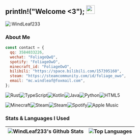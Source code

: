 ## println!("Welcome <3"); <img src="https://user-images.githubusercontent.com/5679180/79618120-0daffb80-80be-11ea-819e-d2b0fa904d07.gif" width="27">

![:WindLeaf233](https://count.getloli.com/get/@WindLeaf233?theme=rule34)

### About Me

```javascript
const contact = {
  qq: 3584033226,
  wechat: "FoliageQwQ",
  spotify: "FoliageOwO",
  minecraft_id: "FoliageOwO",
  bilibili: "https://space.bilibili.com/157395160",
  steam: "https://steamcommunity.com/id/foliage_owo",
  email: "mc.windleaf@foxmail.com",
};
```

<img alt="Rust" src="https://img.shields.io/badge/Rust-E33B26?style=for-the-badge&logo=rust&logoColor=white" /><img alt="TypeScript" src="https://img.shields.io/badge/TypeScript-3178C6?style=for-the-badge&logo=typescript&logoColor=white" /><img alt="Kotlin" src="https://img.shields.io/badge/Kotlin-7F52FF?&style=for-the-badge&logo=kotlin&logoColor=white" /><img alt="Java" src="https://img.shields.io/badge/Java-437291?style=for-the-badge&logo=openjdk&logoColor=white" /><img alt="Python" src="https://img.shields.io/badge/Python-3776AB?style=for-the-badge&logo=python&logoColor=white" /><img alt="HTML5" src="https://img.shields.io/badge/HTML5-E34F26?style=for-the-badge&logo=html5&logoColor=white" />

<img alt="Minecraft" src="https://img.shields.io/badge/Minecraft-green?style=for-the-badge&logo=minecraft&logoColor=white" /><img alt="Steam" src="https://img.shields.io/badge/Steam-blue?style=for-the-badge&logo=steam&logoColor=white" /><img alt="Steam" src="https://img.shields.io/badge/Epic%20Games-black?style=for-the-badge&logo=epicgames&logoColor=white" /><img alt="Spotify" src="https://img.shields.io/badge/Spotify-1DB954?style=for-the-badge&logo=spotify&logoColor=white" /><img alt="Apple Music" src="https://img.shields.io/badge/Apple Music-FA243C?style=for-the-badge&logo=apple music&logoColor=white" />

### Stats & Languages I Used

<!-- <img src="https://github-profile-summary-cards.vercel.app/api/cards/profile-details?username=WindLeaf233&theme=radical" /> -->

|<img align="center" src="https://github-readme-stats.vercel.app/api?username=WindLeaf233&theme=holi&show_icons=true&count_private=true&hide_border=true" alt="WindLeaf233's Github Stats" />|<img align="center" src="https://github-readme-stats.vercel.app/api/top-langs/?username=WindLeaf233&layout=compact&theme=holi&hide_border=true" alt="Top Languages"/>|
|--|--|
